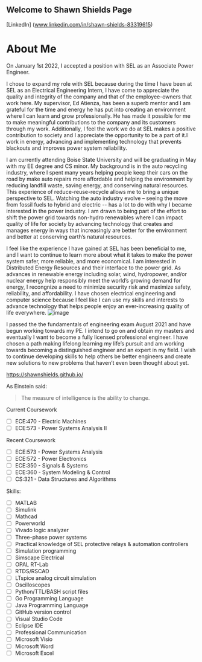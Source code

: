 ## Welcome to Shawn Shields Page

[LinkedIn] (www.linkedin.com/in/shawn-shields-83319615)

# About Me

On January 1st 2022, I accepted a position with SEL as an Associate Power Engineer.

I chose to expand my role with SEL because during the time I have been at SEL as an Electrical Engineering Intern, I have come to appreciate the quality and integrity of the company and that of the employee-owners that work here. My supervisor, Ed Atienza, has been a superb mentor and I am grateful for the time and energy he has put into creating an environment where I can learn and grow professionally. He has made it possible for me to make meaningful contributions to the company and its customers through my work. Additionally, I feel the work we do at SEL makes a positive contribution to society and I appreciate the opportunity to be a part of it.I work in energy, advancing and implementing technology that prevents blackouts and improves power system reliability. 

I am currently attending Boise State University and will be graduating in May with my EE degree and CS minor. My background is in the auto recycling industry, where I spent many years helping people keep their cars on the road by make auto repairs more affordable and helping the environment by reducing landfill waste, saving energy, and conserving natural resources. This experience of reduce-reuse-recycle allows me to bring a unique perspective to SEL. Watching the auto industry evolve – seeing the move from fossil fuels to hybrid and electric -- has a lot to do with why I became interested in the power industry. I am drawn to being part of the effort to shift the power grid towards non-hydro renewables where I can impact quality of life for society by advancing technology that creates and manages energy in ways that increasingly are better for the environment and better at conserving earth’s natural resources. 

I feel like the experience I have gained at SEL has been beneficial to me, and I want to continue to learn more about what it takes to make the power system safer, more reliable, and more economical. I am interested in Distributed Energy Resources and their interface to the power grid.  As advances in renewable energy including solar, wind, hydropower, and/or nuclear energy help responsibly meet the world’s growing demand for energy, I recongnize a need to minimize security risk and maximize safety, reliability, and affordability. I have chosen electrical engineering and computer science because I feel like I can use my skills and interests to advance technology that helps people enjoy an ever-increasing quality of life everywhere.
![image](https://user-images.githubusercontent.com/57693640/147884390-75340e56-ebbd-4c4d-b920-85019b836c0b.png)

I passed the the fundamentals of engineering exam August 2021 and have begun working towards my PE. I intend to go on and obtain my masters and eventually I want to become a fully licensed professional engineer. I have chosen a path making lifelong learning my life’s pursuit and am working towards becoming a distinguished engineer and an expert in my field. I wish to continue developing skills to help others be better engineers and create new solutions to new problems that haven’t even been thought about yet.

https://shawnshields.github.io/

As Einstein said:
>The measure of intelligence 
>is the ability to change.

Current Coursework
- [ ] ECE:470 - Electric Machines 
- [ ] ECE:573 - Power Systems Analysis II

Recent Coursework
- [ ] ECE:573 - Power Systems Analysis
- [ ] ECE:572 - Power Electronics
- [ ] ECE:350 - Signals & Systems
- [ ] ECE:360 - System Modeling & Control
- [ ] CS:321 - Data Structures and Algorithms

Skills:
- [ ] MATLAB
- [ ] Simulink
- [ ] Mathcad
- [ ] Powerworld
- [ ] Vivado logic analyzer
- [ ] Three-phase power systems
- [ ] Practical knowledge of SEL protective relays & automation controllers
- [ ] Simulation programming
- [ ] Simscape Electrical
- [ ] OPAL RT-Lab
- [ ] RTDS/RSCAD
- [ ] LTspice analog circuit simulation
- [ ] Oscilloscopes
- [ ] Python/TTL/BASH script files
- [ ] Go Programming Language
- [ ] Java Programming Language
- [ ] GitHub version control
- [ ] Visual Studio Code
- [ ] Eclipse IDE
- [ ] Professional Communication
- [ ] Microsoft Visio
- [ ] Microsoft Word
- [ ] Microsoft Excel
